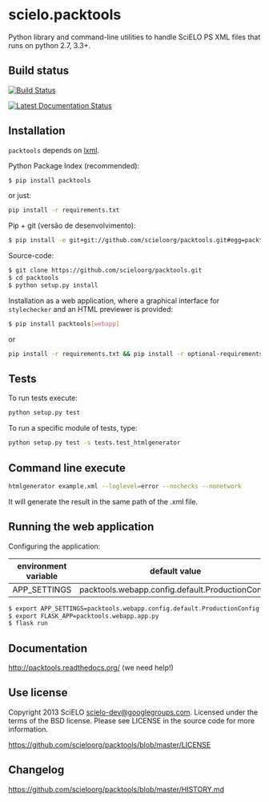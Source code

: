 # scielo.packtools

Python library and command-line utilities to handle SciELO PS XML files that
runs on python 2.7, 3.3+.


## Build status

[![Build Status](https://travis-ci.com/gustavofonseca/packtools.svg?branch=master)](https://travis-ci.com/gustavofonseca/packtools)

[![Latest Documentation Status](https://readthedocs.org/projects/packtools/badge/?version=latest)](https://packtools.readthedocs.io/en/latest/)


## Installation

``packtools`` depends on [lxml](http://lxml.de/installation.html).


Python Package Index (recommended):

```bash
$ pip install packtools
```

or just:

```bash
pip install -r requirements.txt
```


Pip + git (versão de desenvolvimento):

```bash
$ pip install -e git+git://github.com/scieloorg/packtools.git#egg=packtools
```


Source-code:

```bash
$ git clone https://github.com/scieloorg/packtools.git
$ cd packtools
$ python setup.py install
```

Installation as a web application, where a graphical interface for `stylechecker`
and an HTML previewer is provided:

```bash
$ pip install packtools[webapp]
```

or

```bash
pip install -r requirements.txt && pip install -r optional-requirements.txt
```

## Tests

To run tests execute:

```bash
python setup.py test
```

To run a specific module of tests, type:

```bash
python setup.py test -s tests.test_htmlgenerator
```

## Command line execute

```bash
htmlgenerator example.xml --loglevel=error --nochecks --nonetwork
```

It will generate the result in the same path of the .xml file.

## Running the web application


Configuring the application:

| environment variable | default value                                    |
|----------------------|--------------------------------------------------|
| APP_SETTINGS         | packtools.webapp.config.default.ProductionConfig |


```bash
$ export APP_SETTINGS=packtools.webapp.config.default.ProductionConfig
$ export FLASK_APP=packtools.webapp.app.py
$ flask run
```


## Documentation

http://packtools.readthedocs.org/ (we need help!)


## Use license

Copyright 2013 SciELO <scielo-dev@googlegroups.com>. Licensed under the terms
of the BSD license. Please see LICENSE in the source code for more
information.

https://github.com/scieloorg/packtools/blob/master/LICENSE


## Changelog

https://github.com/scieloorg/packtools/blob/master/HISTORY.md
